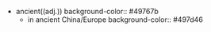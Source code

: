 - ancient((adj.))
  background-color:: #49767b
	- in ancient China/Europe
	  background-color:: #497d46